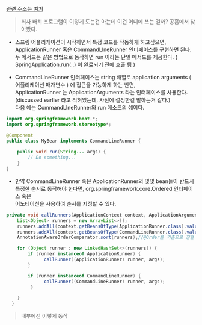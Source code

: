 [관련 주소는 여기](https://docs.spring.io/spring-boot/docs/current/reference/html/spring-boot-features.html#boot-features-command-line-runner)

> 회사 배치 프로그램이 이렇게 도는건 아는데 이건 어디에 쓰는 걸까? 공홈에서 찾아봤다.

- 스프링 어플리케이션이 시작하면서 특정 코드를 작동하게 하고싶으면, ApplicationRunner 혹은 CommandLIneRunner 인터페이스를 구현하면 된다.  
  두 메서드는 같은 방법으로 동작하면 run 이라는 단일 메서드를 제공한다. ( SpringApplication.run(..) 이 완료되기 전에 호출 됨 )
  
- CommandLineRunner 인터페이스는 string 배열로 application arguments ( 어플리케이션 매개변수 ) 에 접근을 가능하게 하는 반면,   
  ApplicationRunner 는 ApplicationArguments 라는 인터페이스를 사용한다. (discussed earlier 라고 적혀있는데, 사전에 설정한걸 말하는거 같다.)   
  다음 예는 CommandLIneRunner와 run 메소드의 예이다.
  
```Java
import org.springframework.boot.*;
import org.springframework.stereotype*;

@Component
public class MyBean implements CommandLineRunner {
    
    public void run(String... args) {
        // Do something...
    }
}
```

- 만약 CommandLineRunner 혹은 ApplicationRunner의 몇몇 bean들이 반드시 특정한 순서로 동작해야 한다면, org.springframework.core.Ordered 인터페이스 혹은  
  어노테이션을 사용하여 순서를 지정할 수 있다.
  
  
```Java
private void callRunners(ApplicationContext context, ApplicationArguments args) {
    List<Object> runners = new ArrayList<>();
    runners.addAll(context.getBeansOfType(ApplicationRunner.class).values());//ApplicationRunner먼저
    runners.addAll(context.getBeansOfType(CommandLineRunner.class).values());//CommandLineRunner를 나중에
    AnnotationAwareOrderComparator.sort(runners);//@Order를 기준으로 정렬 한 번 하고

    for (Object runner : new LinkedHashSet<>(runners)) { 
        if (runner instanceof ApplicationRunner) { 
              callRunner((ApplicationRunner) runner, args); 
        } 

        if (runner instanceof CommandLineRunner) { 
              callRunner((CommandLineRunner) runner, args); 
         }

    }
  }
```
> 내부에선 이렇게 동작
  
